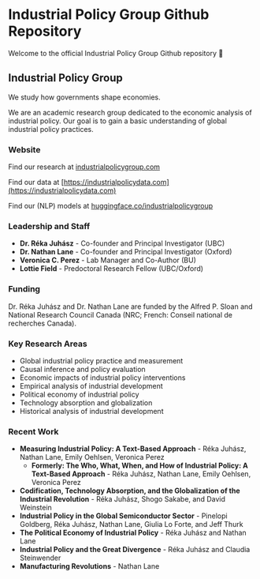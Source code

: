 # Industrial Policy Group Github Repository 
Welcome to the official Industrial Policy Group Github repository 👋


## Industrial Policy Group

We study how governments shape economies.

We are an academic research group dedicated to the economic analysis of industrial policy. Our goal is to gain a basic understanding of global industrial policy practices.


### Website

Find our research at [industrialpolicygroup.com](https://industrialpolicygroup.com)

Find our data at [https://industrialpolicydata.com](https://industrialpolicydata.com)

Find our (NLP) models at [huggingface.co/industrialpolicygroup](https://huggingface.co/industrialpolicygroup)

### Leadership and Staff

- **Dr. Réka Juhász** - Co-founder and Principal Investigator (UBC)
- **Dr. Nathan Lane** - Co-founder and Principal Investigator (Oxford)
- **Veronica C. Perez** - Lab Manager and Co-Author (BU)
- **Lottie Field** - Predoctoral Research Fellow (UBC/Oxford)

### Funding

Dr. Réka Juhász and Dr. Nathan Lane are funded by the Alfred P. Sloan and National Research Council Canada (NRC; French: Conseil national de recherches Canada). 

### Key Research Areas

- Global industrial policy practice and measurement
- Causal inference and policy evaluation
- Economic impacts of industrial policy interventions
- Empirical analysis of industrial development
- Political economy of industrial policy
- Technology absorption and globalization
- Historical analysis of industrial development

### Recent Work

- **Measuring Industrial Policy: A Text-Based Approach** - Réka Juhász, Nathan Lane, Emily Oehlsen, Veronica Perez
  - **Formerly: The Who, What, When, and How of Industrial Policy: A Text-Based Approach** - Réka Juhász, Nathan Lane, Emily Oehlsen, Veronica Perez
- **Codification, Technology Absorption, and the Globalization of the Industrial Revolution** - Réka Juhász, Shogo Sakabe, and David Weinstein
- **Industrial Policy in the Global Semiconductor Sector** - Pinelopi Goldberg, Réka Juhász, Nathan Lane, Giulia Lo Forte, and Jeff Thurk
- **The Political Economy of Industrial Policy** - Réka Juhász and Nathan Lane
- **Industrial Policy and the Great Divergence** - Réka Juhász and Claudia Steinwender
- **Manufacturing Revolutions** - Nathan Lane

